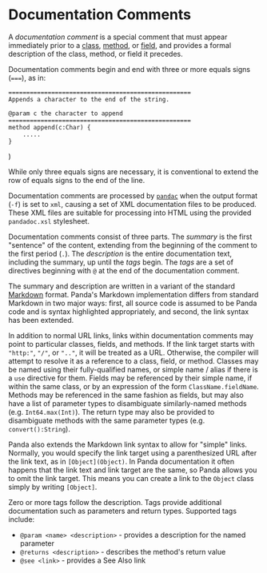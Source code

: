 Documentation Comments
======================

A *documentation comment* is a special comment that must appear immediately prior to a
[class](classes.html), [method](methods.html), or [field](fields.html), and provides a formal
description of the class, method, or field it precedes.

Documentation comments begin and end with three or more equals signs (`===`), as
in:

    ===================================================
    Appends a character to the end of the string.

    @param c the character to append
    ===================================================
    method append(c:Char) {
        .....
    }
)

While only three equals signs are necessary, it is conventional to extend the row of equals signs to
the end of the line.

Documentation comments are processed by [`pandac`](pandac.html) when the output format (`-f`) is set
to `xml`, causing a set of XML documentation files to be produced. These XML files are suitable for
processing into HTML using the provided `pandadoc.xsl` stylesheet.

Documentation comments consist of three parts. The *summary* is the first "sentence" of the content,
extending from the beginning of the comment to the first period (`.`). The *description* is the
entire documentation text, including the summary, up until the *tags* begin. The *tags* are a set of
directives beginning with `@` at the end of the documentation comment.

The summary and description are written in a variant of the standard
[Markdown](https://en.wikipedia.org/wiki/Markdown) format. Panda's Markdown implementation differs
from standard Markdown in two major ways: first, all source code is assumed to be Panda code and is
syntax highlighted appropriately, and second, the link syntax has been extended.

In addition to normal URL links, links within documentation comments may point to particular
classes, fields, and methods. If the link target starts with `"http:"`, `"/"`, or `".."`, it will be
treated as a URL. Otherwise, the compiler will attempt to resolve it as a reference to a class,
field, or method. Classes may be named using their fully-qualified names, or simple name / alias 
if there is a `use` directive for them. Fields may be referenced by their simple name, if within the
same class, or by an expression of the form `ClassName.fieldName`. Methods may be referenced in the
same fashion as fields, but may also have a list of parameter types to disambiguate similarly-named 
methods (e.g. `Int64.max(Int)`). The return type may also be provided to disambiguate methods with
the same parameter types (e.g. `convert():String`).

Panda also extends the Markdown link syntax to allow for "simple" links. Normally, you would specify
the link target using a parenthesized URL after the link text, as in `[Object](Object)`. In Panda
documentation it often happens that the link text and link target are the same, so Panda allows you
to omit the link target. This means you can create a link to the `Object` class simply by writing 
`[Object]`.

Zero or more tags follow the description. Tags provide additional documentation such as parameters
and return types. Supported tags include:

* `@param <name> <description>` - provides a description for the named parameter
* `@returns <description>` - describes the method's return value
* `@see <link>` - provides a See Also link
